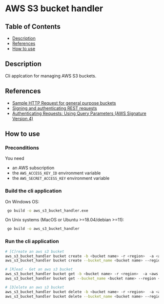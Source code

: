 # AWS S3 bucket handler

## Table of Contents

- [Description](#description)
- [References](#references)
- [How to use](#how-to-use)

## Description

Cli applcation for managing AWS S3 buckets.  

## References

- [Sample HTTP Request for general purpose buckets](https://docs.aws.amazon.com/AmazonS3/latest/API/API_CreateBucket.html)
- [Signing and authenticating REST requests](https://docs.aws.amazon.com/AmazonS3/latest/userguide/RESTAuthentication.html)
- [Authenticating Requests: Using Query Parameters (AWS Signature Version 4)](https://docs.aws.amazon.com/AmazonS3/latest/API/sigv4-query-string-auth.html#query-string-auth-v4-signing-example)

## How to use

### Preconditions

You need 
- an AWS subscription
- the `AWS_ACCESS_KEY_ID` environment variable
- the `AWS_SECRET_ACCESS_KEY` environment variable

### Build the cli application

On Windows OS:

```sh
 go build -o aws_s3_bucket_handler.exe
```

On Unix systems (MacOS or Ubuntu >=18.04/debian >=11):

```sh
 go build -o aws_s3_bucket_handler
```

### Run the cli application

```sh
# [C]reate an aws s3 bucket
aws_s3_bucket_handler bucket create -b <bucket name> -r <region>  -a <aws access key id> -s <aws secret access key>
aws_s3_bucket_handler bucket create --bucket_name <bucket name> --region <region>  --access_key_id <aws access key id> --secret_access_key <aws secret access key>

# [R]ead - Get an aws s3 bucket
aws_s3_bucket_handler bucket get -b <bucket name> -r <region>  -a <aws access key id> -s <aws secret access key>
aws_s3_bucket_handler bucket get --bucket_name <bucket name> --region <region>  --access_key_id <aws access key id> --secret_access_key <aws secret access key>

# [D]elete an aws s3 bucket 
aws_s3_bucket_handler bucket delete -b <bucket name> -r <region>  -a <aws access key id> -s <aws secret access key>
aws_s3_bucket_handler bucket delete --bucket_name <bucket name> --region <region>  --access_key_id <aws access key id> --secret_access_key <aws secret access key>
```